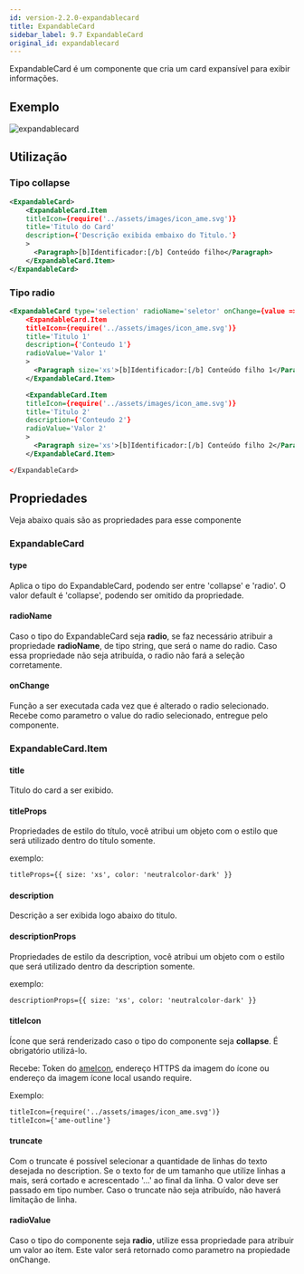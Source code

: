 ```yaml
---
id: version-2.2.0-expandablecard
title: ExpandableCard
sidebar_label: 9.7 ExpandableCard
original_id: expandablecard
---
```


ExpandableCard é um componente que cria um card expansível para exibir informações.

## Exemplo

![expandablecard](assets/images_components/v2.2.0/expandablecard.png)

## Utilização

### Tipo collapse

```xml harmony
<ExpandableCard>
    <ExpandableCard.Item
    titleIcon={require('../assets/images/icon_ame.svg')}
    title='Titulo do Card'
    description={'Descrição exibida embaixo do Titulo.'}
    >
      <Paragraph>[b]Identificador:[/b] Conteúdo filho</Paragraph>
    </ExpandableCard.Item>
</ExpandableCard>
```

### Tipo radio

```xml harmony
<ExpandableCard type='selection' radioName='seletor' onChange={value => console.log(value)}>
    <ExpandableCard.Item
    titleIcon={require('../assets/images/icon_ame.svg')}
    title='Titulo 1'
    description={'Conteudo 1'}
    radioValue='Valor 1'
    >
      <Paragraph size='xs'>[b]Identificador:[/b] Conteúdo filho 1</Paragraph>
    </ExpandableCard.Item>

    <ExpandableCard.Item
    titleIcon={require('../assets/images/icon_ame.svg')}
    title='Titulo 2'
    description={'Conteudo 2'}
    radioValue='Valor 2'
    >
      <Paragraph size='xs'>[b]Identificador:[/b] Conteúdo filho 2</Paragraph>
    </ExpandableCard.Item>

</ExpandableCard>
```

## Propriedades

Veja abaixo quais são as propriedades para esse componente

### ExpandableCard

#### type

Aplica o tipo do ExpandableCard, podendo ser entre 'collapse' e 'radio'. O valor default é 'collapse', podendo ser omitido da propriedade.

#### radioName

Caso o tipo do ExpandableCard seja **radio**, se faz necessário atribuir a propriedade **radioName**, de tipo string, que será o name do radio. Caso essa propriedade não seja atribuída, o radio não fará a seleção corretamente.

#### onChange

Função a ser executada cada vez que é alterado o radio selecionado. Recebe como parametro o value do radio selecionado, entregue pelo componente.

### ExpandableCard.Item

#### title

Titulo do card a ser exibido.

#### titleProps

Propriedades de estilo do título, você atribui um objeto com o estilo que será utilizado dentro do título somente.

exemplo:

```xml harmony
titleProps={{ size: 'xs', color: 'neutralcolor-dark' }}
```

#### description

Descrição a ser exibida logo abaixo do titulo.

#### descriptionProps

Propriedades de estilo da description, você atribui um objeto com o estilo que será utilizado dentro da description somente.

exemplo:

```xml harmony
descriptionProps={{ size: 'xs', color: 'neutralcolor-dark' }}
```

#### titleIcon

Ícone que será renderizado caso o tipo do componente seja **collapse**. É obrigatório utilizá-lo.

Recebe: Token do [ameIcon](ameIcon.md), endereço HTTPS da imagem do ícone ou endereço da imagem ícone local usando require.

Exemplo:

```xml harmony
titleIcon={require('../assets/images/icon_ame.svg')}
titleIcon={'ame-outline'}
```

#### truncate

Com o truncate é possível selecionar a quantidade de linhas do texto desejada no description. Se o texto for de um tamanho que utilize linhas a mais, será cortado e acrescentado '...' ao final da linha. O valor deve ser passado em tipo number. Caso o truncate não seja atribuído, não haverá limitação de linha.

#### radioValue

Caso o tipo do componente seja **radio**, utilize essa propriedade para atribuir um valor ao ítem. Este valor será retornado como parametro na propiedade onChange.
